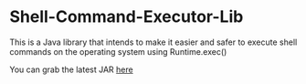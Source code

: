 # Shell-Command-Executor-Lib

This is a Java library that intends to make it easier and safer to execute shell commands on the operating system using Runtime.exec()

You can grab the latest JAR [here](https://github.com/pollev/Shell-Command-Executor-Lib/blob/master/target/Shell-Command-Executor-Lib-latest-STABLE.jar)
